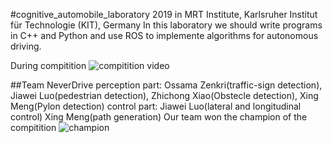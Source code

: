 #cognitive_automobile_laboratory 2019 in MRT Institute, Karlsruher Institut für Technologie (KIT), Germany
In this laboratory we should write programs in C++ and Python and use ROS to implemente algorithms for autonomous driving.

During compitition
![compitition video](https://github.com/JerryLudwigLuo/cognitive_automobile_laboratory/blob/master/anicar3_kal4/image/compitition.gif)

##Team NeverDrive
perception part: Ossama Zenkri(traffic-sign detection), Jiawei Luo(pedestrian detection), Zhichong Xiao(Obstecle detection), Xing Meng(Pylon detection)
control part: Jiawei Luo(lateral and longitudinal control) Xing Meng(path generation)
Our team won the champion of the compitition
![champion](https://github.com/JerryLudwigLuo/cognitive_automobile_laboratory/blob/master/anicar3_kal4/image/champion.jpg)

